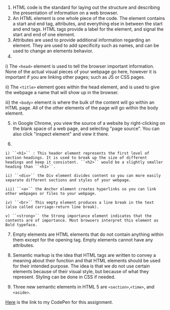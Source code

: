 1. HTML code is the standard for laying out the structure and describing the presentation of information on a web browser.
2. An HTML element is one whole piece of the code. The element contains a start and end tag, attributes, and everything else in between the start and end tags. HTML tags provide a label for the element, and signal the start and end of one element.
3. Attributes are used to provide additional information regarding an element. They are used to add specificity such as names, and can be used to change an elements behavior.
4.

  i) The `<head>` element is used to tell the browser important information. None of the actual visual pieces of your webpage go here, however it is important if you are linking other pages; such as JS or CSS pages.

  ii) The `<title>` element goes within the head element, and is used to give the webpage a name that will show up in the browser.

  iii) the ``<body>`` element is where the bulk of the content will go within an HTML page. All of the other elements of the page will go within the body element.

5. in Google Chrome, you view the source of a website by right-clicking on the blank space of a web page, and selecting "page source". You can also click "inspect element" and view it there.

6.

    i) ``<h1>`` : This header element represents the first level of section headings. It is used to break up the size of different headings and keep it consistent. ``<h2>`` would be a slightly smaller heading than ``<h1>``.

    ii) ``<div>`` the Div element divides content so you can more easily separate different sections and styles of your webpage.

    iii) ``<a>`` the Anchor element creates hyperlinks so you can link other webpages or files to your webpage.

    iv) ``<br>`` This empty element produces a line break in the text (also called carriage-return line break).

    v) ``<strong>`` the Strong importance element indicates that the contents are of importance. Most browsers interpret this element as Bold typeface.

7. Empty elements are HTML elements that do not contain anything within them except for the opening tag. Empty elements cannot have any attributes.

8. Semantic markup is the idea that HTML tags are written to convey a meaning about their function and that HTML elements should be used for their intended purpose. The idea is that we do not use certain elements because of their visual style, but because of what they represent. Styling can be done in CSS if needed.

9. Three new semantic elements in HTML 5 are ``<section>``,``<time>``, and ``<aside>``.

[Here](https://codepen.io/nwgambee/pen/xxKaxdd) is the link to my CodePen for this assignment.
